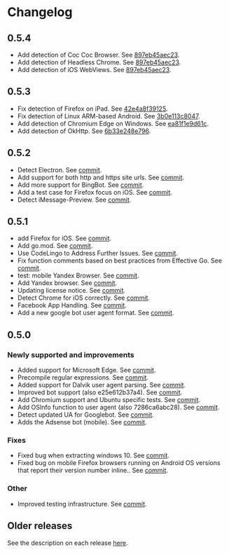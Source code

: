 # Changelog

## 0.5.4

- Add detection of Coc Coc Browser. See [897eb45aec23](https://github.com/23233/user_agent/commit/897eb45aec2330e7566c48c9e54192aae84bd8e9).
- Add detection of Headless Chrome. See [897eb45aec23](https://github.com/23233/user_agent/commit/897eb45aec2330e7566c48c9e54192aae84bd8e9).
- Add detection of iOS WebViews. See [897eb45aec23](https://github.com/23233/user_agent/commit/897eb45aec2330e7566c48c9e54192aae84bd8e9).

## 0.5.3

- Fix detection of Firefox on iPad. See [42e4a8f39125](https://github.com/23233/user_agent/commit/42e4a8f39125a6680fb5367a4602963f1351e069).
- Fix detection of Linux ARM-based Android. See [3b0e113c8047](https://github.com/23233/user_agent/commit/3b0e113c804708c01de00c27aae07d2acfee40d8).
- Add detection of Chromium Edge on Windows. See [ea81f1e9d61c](https://github.com/23233/user_agent/commit/ea81f1e9d61c094df4156690a8f4d5481b0d6c4a).
- Add detection of OkHttp. See [6b33e248e796](https://github.com/23233/user_agent/commit/6b33e248e7969cf3e76128a34d33be88d4eb0dc8).

## 0.5.2

- Detect Electron. See [commit](https://github.com/23233/user_agent/commit/1a36963d74c0efca7de80dc7518a0958c66b3c4f).
- Add support for both http and https site urls. See [commit](https://github.com/23233/user_agent/commit/d78bf2c5886a0ab7e1cf90b68c808fe3e3ab6f8c).
- Add more support for BingBot. See [commit](https://github.com/23233/user_agent/commit/c6402a7b8aefdc4acfbf1e7f3b43eac0b266e49e).
- Add a test case for Firefox focus on iOS. See [commit](https://github.com/23233/user_agent/commit/a1e9c19d5a6887a17cef1d249118ccbd45cf4c0b).
- Detect iMessage-Preview. See [commit](https://github.com/23233/user_agent/commit/e8f5e19ded9711ee1f4b43218b9d57d00ef5c26a).

## 0.5.1

- add Firefox for iOS. See [commit](https://github.com/23233/user_agent/commit/00a868fa17e7).
- Add go.mod. See [commit](https://github.com/23233/user_agent/commit/8c16c37f4e07).
- Use CodeLingo to Address Further Issues. See [commit](https://github.com/23233/user_agent/commit/7e313fc62553).
- Fix function comments based on best practices from Effective Go. See [commit](https://github.com/23233/user_agent/commit/95b0c164394f).
- test: mobile Yandex Browser. See [commit](https://github.com/23233/user_agent/commit/1df9e04ee4f5).
- Add Yandex browser. See [commit](https://github.com/23233/user_agent/commit/6eb76c60b5e8).
- Updating license notice. See [commit](https://github.com/23233/user_agent/commit/8b3999083770).
- Detect Chrome for iOS correctly. See [commit](https://github.com/23233/user_agent/commit/82f141dea4a8).
- Facebook App Handling. See [commit](https://github.com/23233/user_agent/commit/5723c361ed97).
- Add a new google bot user agent format. See [commit](https://github.com/23233/user_agent/commit/57c32981bd5f).

## 0.5.0

### Newly supported and improvements

- Added support for Microsoft Edge. See [commit](https://github.com/23233/user_agent/commit/f659b9863849).
- Precompile regular expressions. See [commit](https://github.com/23233/user_agent/commit/783ec61292ae).
- Added support for Dalvik user agent parsing. See [commit](https://github.com/23233/user_agent/commit/78413629666f).
- Improved bot support (also e25e612b37a4). See [commit](https://github.com/23233/user_agent/commit/0319fcf00bfd).
- Add Chromium support and Ubuntu specific tests. See [commit](https://github.com/23233/user_agent/commit/6e7843e05771).
- Add OSInfo function to user agent (also 7286ca6abc28). See [commit](https://github.com/23233/user_agent/commit/3335cae017e7).
- Detect updated UA for Googlebot. See [commit](https://github.com/23233/user_agent/commit/6fe362d7cd64).
- Adds the Adsense bot (mobile). See [commit](https://github.com/23233/user_agent/commit/1438bfba89d7).

### Fixes

- Fixed bug when extracting windows 10. See [commit](https://github.com/23233/user_agent/commit/8d86c2cf88bf).
- Fixed bug on mobile Firefox browsers running on Android OS versions that report their version number inline.. See [commit](https://github.com/23233/user_agent/commit/9d00ff9e4202).

### Other

- Improved testing infrastructure. See [commit](https://github.com/23233/user_agent/commit/63395b193f8812526305bec75ea7117262a124aa).

## Older releases

See the description on each release
[here](https://github.com/23233/user_agent/releases).
